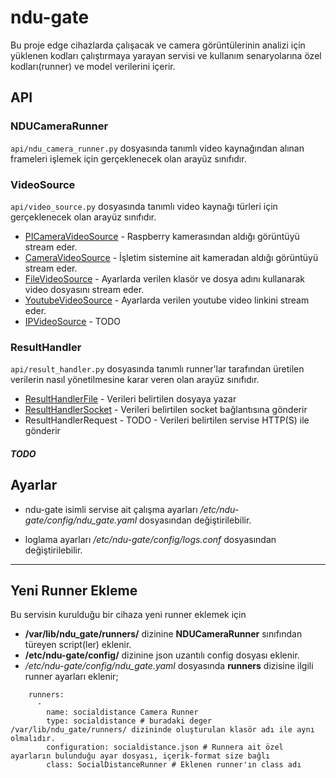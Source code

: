 # ndu-gate

Bu proje edge cihazlarda çalışacak ve camera görüntülerinin 
analizi için yüklenen kodları çalıştırmaya yarayan servisi ve 
kullanım senaryolarına özel kodları(runner) ve model verilerini içerir.


## API

### NDUCameraRunner

```api/ndu_camera_runner.py``` dosyasında tanımlı video kaynağından alınan frameleri
 işlemek için gerçeklenecek olan arayüz sınıfıdır.
 
### VideoSource

```api/video_source.py``` dosyasında tanımlı video kaynağı türleri için gerçeklenecek olan arayüz sınıfıdır.

* [PICameraVideoSource](ndu_gate_camera/camera/video_sources/pi_camera_video_source.py)     - Raspberry kamerasından aldığı görüntüyü stream eder.
* [CameraVideoSource](ndu_gate_camera/camera/video_sources/camera_video_source.py)          - İşletim sistemine ait kameradan aldığı görüntüyü stream eder.
* [FileVideoSource](ndu_gate_camera/camera/video_sources/file_video_source.py)              - Ayarlarda verilen klasör ve dosya adını kullanarak video dosyasını stream eder.
* [YoutubeVideoSource](ndu_gate_camera/camera/video_sources/youtube_video_source.py)        - Ayarlarda verilen youtube video linkini stream eder.
* [IPVideoSource](ndu_gate_camera/camera/video_sources/ip_camera_video_source.py)           - TODO

### ResultHandler

```api/result_handler.py``` dosyasında tanımlı runner'lar tarafından üretilen verilerin 
nasıl yönetilmesine karar veren olan arayüz sınıfıdır.

* [ResultHandlerFile](ndu_gate_camera/camera/result_handlers/result_handler_file.py)        - Verileri belirtilen dosyaya yazar
* [ResultHandlerSocket](ndu_gate_camera/camera/result_handlers/result_handler_socket.py)    - Verileri belirtilen socket bağlantısına gönderir
* ResultHandlerRequest  - TODO - Verileri belirtilen servise HTTP(S) ile gönderir
 
##### TODO

## Ayarlar

* ndu-gate isimli servise ait çalışma ayarları  */etc/ndu-gate/config/ndu_gate.yaml* dosyasından değiştirilebilir.

* loglama ayarları */etc/ndu-gate/config/logs.conf* dosyasından değiştirilebilir.


---
 
## Yeni Runner Ekleme

Bu servisin kurulduğu bir cihaza yeni runner eklemek için
 * **/var/lib/ndu_gate/runners/** dizinine **NDUCameraRunner** sınıfından türeyen script(ler) eklenir.
 * **/etc/ndu-gate/config/** dizinine json uzantılı config dosyası eklenir.
 * */etc/ndu-gate/config/ndu_gate.yaml* dosyasında **runners** dizisine ilgili runner ayarları eklenir;
  
```
    runners:
      - 
        name: socialdistance Camera Runner
        type: socialdistance # buradaki deger /var/lib/ndu_gate/runners/ dizininde oluşturulan klasör adı ile aynı olmalıdır.
        configuration: socialdistance.json # Runnera ait özel ayarların bulunduğu ayar dosyası, içerik-format size bağlı
        class: SocialDistanceRunner # Eklenen runner'ın class adı
```


